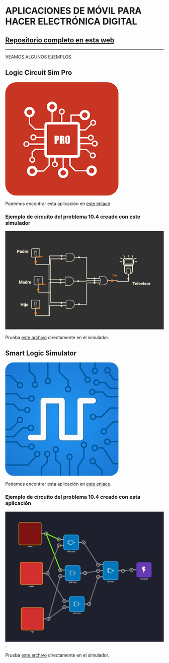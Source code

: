 # APLICACIONES DE MÓVIL PARA HACER ELECTRÓNICA DIGITAL

## [Repositorio completo en esta web](https://docs.google.com/document/d/e/2PACX-1vSJEYPMYaJpa4BfxEC9DM7ygvEmAJJ4XFa03RcA89OeSug57UPMp-sYF3aGVeMLCykibptwTXGhQHzn/pub)

---

VEAMOS ALGUNOS EJEMPLOS

## Logic Circuit Sim Pro

[![Logic Circuit Simulator Pro](LogicCircuitSimulatorPro.png)](https://play.google.com/store/apps/details?id=com.duracodefactory.logiccircuitsimulatorpro)  

Podemos encontrar esta aplicación en [este enlace](https://play.google.com/store/apps/details?id=com.duracodefactory.logiccircuitsimulatorpro)

### Ejemplo de circuito del problema 10.4 creado con este simulador

![Problema 10.4](Problema104LCS.jpg "Problema 10.4 resuelto en el simulador Logic Circuit Simulator Pro")

Prueba [este archivo](https://github.com/angelmicelti/TecnoVilladiego4/raw/master/EDI/Apps/Problema104.txt) directamente en el simulador.

## Smart Logic Simulator

[![Smart Logic Simulator](SmartLogicSimulator.png)](https://play.google.com/store/apps/details?id=com.tomaszczart.smartlogicsimulator)  

Podemos encontrar esta aplicación en [este enlace](https://play.google.com/store/apps/details?id=com.tomaszczart.smartlogicsimulator).

### Ejemplo de circuito del problema 10.4 creado con esta aplicación

![Problema 10.4](Problema104SLS.jpg "Problema 10.4 resuelto con Smart Logic Simulator").  

Prueba [este archivo](https://github.com/angelmicelti/TecnoVilladiego4/raw/master/EDI/Apps/Problema104.slj) directamente en el simulador.
